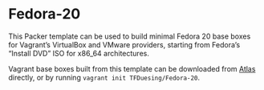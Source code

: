 Fedora-20
=========

This Packer template can be used to build minimal Fedora 20 base boxes for Vagrant’s VirtualBox and VMware providers, starting from Fedora’s “Install DVD” ISO for x86_64 architectures.

Vagrant base boxes built from this template can be downloaded from [Atlas][1] directly, or by running `vagrant init TFDuesing/Fedora-20`.

[1]:https://atlas.hashicorp.com/TFDuesing/boxes/Fedora-20

